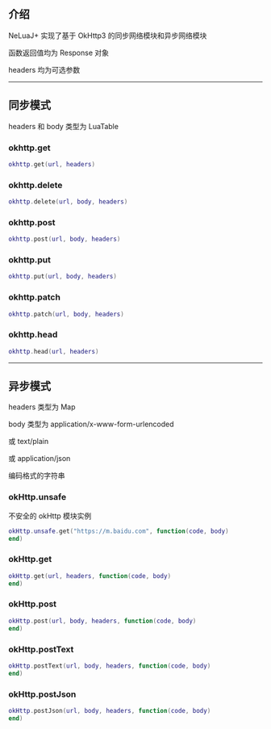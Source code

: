 ## 介绍
NeLuaJ+ 实现了基于 OkHttp3 的同步网络模块和异步网络模块

函数返回值均为 Response 对象

headers 均为可选参数

---

## 同步模式
headers 和 body 类型为 LuaTable

### okhttp.get
```lua
okhttp.get(url, headers)
```

### okhttp.delete
```lua
okhttp.delete(url, body, headers)
```

### okhttp.post
```lua
okhttp.post(url, body, headers)
```

### okhttp.put

```lua
okhttp.put(url, body, headers)
```

### okhttp.patch

```lua
okhttp.patch(url, body, headers)
```

### okhttp.head
```lua
okhttp.head(url, headers)
```

---

## 异步模式
headers 类型为 Map

body 类型为 application/x-www-form-urlencoded

或 text/plain

或 application/json

编码格式的字符串

### okHttp.unsafe
不安全的 okHttp 模块实例
```lua
okHttp.unsafe.get("https://m.baidu.com", function(code, body)
end)
```

### okHttp.get
```lua
okHttp.get(url, headers, function(code, body)
end)
```

### okHttp.post
```lua
okHttp.post(url, body, headers, function(code, body)
end)
```

### okHttp.postText
```lua
okHttp.postText(url, body, headers, function(code, body)
end)
```

### okHttp.postJson
```lua
okHttp.postJson(url, body, headers, function(code, body)
end)
```